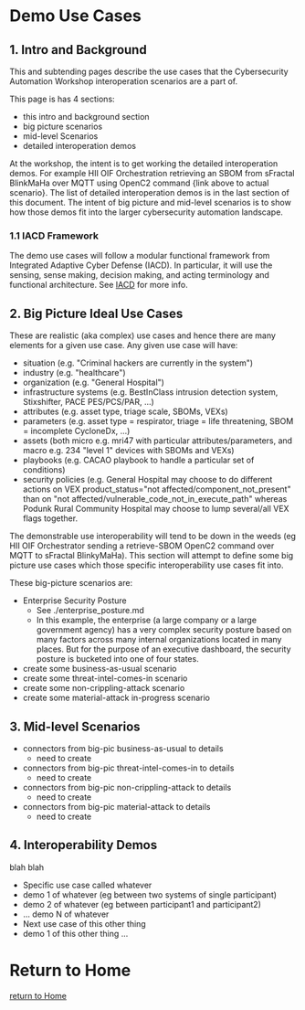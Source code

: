 # Demo Use Cases
## 1. Intro and Background

This and subtending pages describe the use cases
that the Cybersecurity Automation Workshop
interoperation scenarios are a part of.

This page is has 4 sections:
- this intro and background section
- big picture scenarios
- mid-level Scenarios
- detailed interoperation demos

At the workshop, the intent is to get working
the detailed interoperation demos.
For example HII OIF Orchestration retrieving an SBOM
from sFractal BlinkMaHa over MQTT using OpenC2 command
{link above to actual scenario}.
The list of detailed interoperation demos is in the
last section of this document. The intent of big picture and mid-level
scenarios is to show how those demos fit into the larger
cybersecurity automation landscape.

### 1.1 IACD Framework
The demo use cases will follow a modular functional framework
from Integrated Adaptive Cyber Defense (IACD).
In particular, it will use the sensing, sense making,
decision making, and acting terminology and
functional architecture.
See [IACD](./iacd.md) for more info.

## 2. Big Picture Ideal Use Cases

These are realistic (aka complex) use cases
and hence there are many elements for a given use case.
Any given use case will have:
- situation (e.g. "Criminal hackers are currently in the system")
- industry (e.g. "healthcare")
- organization (e.g. "General Hospital")
- infrastructure systems (e.g. BestInClass intrusion detection system, Stixshifter, PACE PES/PCS/PAR, ...)
- attributes (e.g. asset type, triage scale, SBOMs, VEXs)
- parameters (e.g. asset type = respirator, triage = life threatening, SBOM = incomplete CycloneDx, ...)
- assets (both micro e.g. mri47 with particular attributes/parameters, and macro e.g. 234 "level 1" devices with SBOMs and VEXs)
- playbooks (e.g. CACAO playbook to handle a particular set of conditions)
- security policies (e.g. General Hospital may choose to do different actions on VEX product_status="not affected/component_not_present" than on "not affected/vulnerable_code_not_in_execute_path" whereas Podunk Rural Community Hospital may choose to lump several/all VEX flags together.

The demonstrable use interoperability will tend to be down in the weeds
(eg HII OIF Orchestrator sending a retrieve-SBOM OpenC2 command
over MQTT to sFractal BlinkyMaHa).
This section will attempt to define some big picture use cases which
those specific interoperability use cases fit into.

These big-picture scenarios are:
- Enterprise Security Posture
    + See ./enterprise_posture.md
    + In this example, the enterprise (a large company or a large government agency) has a very complex security posture based on many factors across many internal organizations located in many places. But for the purpose of an executive dashboard, the security posture is bucketed into one of four states.
- create some business-as-usual scenario
- create some threat-intel-comes-in scenario
- create some non-crippling-attack scenario
- create some material-attack in-progress scenario

## 3. Mid-level Scenarios

- connectors from big-pic business-as-usual to details
    + need to create
- connectors from big-pic threat-intel-comes-in to details
    + need to create
- connectors from big-pic non-crippling-attack to details
    + need to create
- connectors from big-pic material-attack to details
    + need to create

## 4. Interoperability Demos

blah blah
- Specific use case called whatever
- demo 1 of whatever (eg between two systems of single participant)
- demo 2 of whatever (eg between participant1 and participant2)
-  ... demo N of whatever
-  Next use case of this other thing
- demo 1 of this other thing
 ...

# Return to Home
[return to Home](../index.md)
